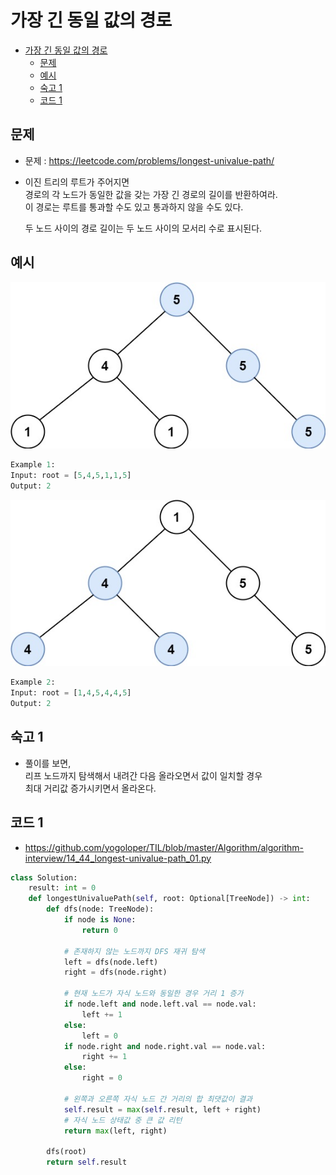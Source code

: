# 가장 긴 동일 값의 경로

<!-- TOC -->

- [가장 긴 동일 값의 경로](#%EA%B0%80%EC%9E%A5-%EA%B8%B4-%EB%8F%99%EC%9D%BC-%EA%B0%92%EC%9D%98-%EA%B2%BD%EB%A1%9C)
  - [문제](#%EB%AC%B8%EC%A0%9C)
  - [예시](#%EC%98%88%EC%8B%9C)
  - [숙고 1](#%EC%88%99%EA%B3%A0-1)
  - [코드 1](#%EC%BD%94%EB%93%9C-1)

<!-- /TOC -->

## 문제
- 문제 : https://leetcode.com/problems/longest-univalue-path/
- 이진 트리의 루트가 주어지면  
  경로의 각 노드가 동일한 값을 갖는 가장 긴 경로의 길이를 반환하여라.  
  이 경로는 루트를 통과할 수도 있고 통과하지 않을 수도 있다.

  두 노드 사이의 경로 길이는 두 노드 사이의 모서리 수로 표시된다.
  
## 예시
![Example 1](./images/14_44_longest-univalue-path_01.jpeg)
``` python
Example 1:
Input: root = [5,4,5,1,1,5]
Output: 2
```
![Example 2](./images/14_44_longest-univalue-path_02.jpeg)
``` python
Example 2:
Input: root = [1,4,5,4,4,5]
Output: 2
```

## 숙고 1
- 풀이를 보면,  
  리프 노드까지 탐색해서 내려간 다음 올라오면서 값이 일치할 경우  
  최대 거리값 증가시키면서 올라온다.

## 코드 1
- https://github.com/yogoloper/TIL/blob/master/Algorithm/algorithm-interview/14_44_longest-univalue-path_01.py
``` python
class Solution:
    result: int = 0
    def longestUnivaluePath(self, root: Optional[TreeNode]) -> int:
        def dfs(node: TreeNode):
            if node is None:
                return 0

            # 존재하지 않는 노드까지 DFS 재귀 탐색
            left = dfs(node.left)
            right = dfs(node.right)
            
            # 현재 노드가 자식 노드와 동일한 경우 거리 1 증가
            if node.left and node.left.val == node.val:
                left += 1
            else:
                left = 0
            if node.right and node.right.val == node.val:
                right += 1
            else:
                right = 0

            # 왼쪽과 오른쪽 자식 노드 간 거리의 합 최댓값이 결과
            self.result = max(self.result, left + right)
            # 자식 노드 상태값 중 큰 값 리턴
            return max(left, right)
          
        dfs(root)
        return self.result
```